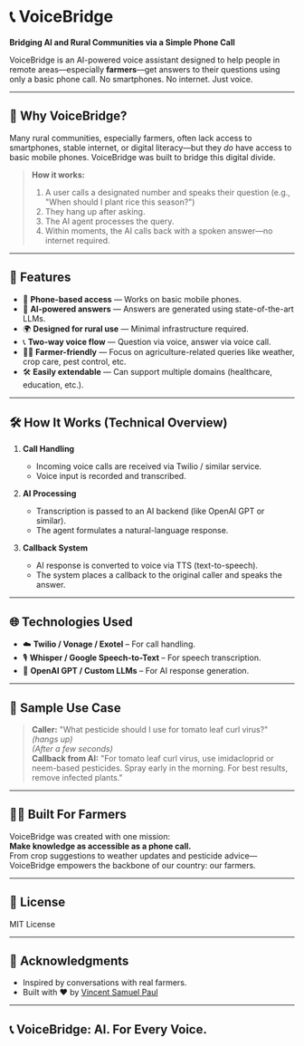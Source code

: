 # 📞 VoiceBridge

**Bridging AI and Rural Communities via a Simple Phone Call**

VoiceBridge is an AI-powered voice assistant designed to help people in remote areas—especially **farmers**—get answers to their questions using only a basic phone call. No smartphones. No internet. Just voice.

---

## 🌾 Why VoiceBridge?

Many rural communities, especially farmers, often lack access to smartphones, stable internet, or digital literacy—but they *do* have access to basic mobile phones. VoiceBridge was built to bridge this digital divide.

> **How it works:**
> 1. A user calls a designated number and speaks their question (e.g., "When should I plant rice this season?")
> 2. They hang up after asking.
> 3. The AI agent processes the query.
> 4. Within moments, the AI calls back with a spoken answer—no internet required.

---

## 🚀 Features

- 📱 **Phone-based access** — Works on basic mobile phones.
- 🧠 **AI-powered answers** — Answers are generated using state-of-the-art LLMs.
- 🌍 **Designed for rural use** — Minimal infrastructure required.
- 📞 **Two-way voice flow** — Question via voice, answer via voice call.
- 🧑‍🌾 **Farmer-friendly** — Focus on agriculture-related queries like weather, crop care, pest control, etc.
- 🛠️ **Easily extendable** — Can support multiple domains (healthcare, education, etc.).

---

## 🛠️ How It Works (Technical Overview)

1. **Call Handling**  
   - Incoming voice calls are received via Twilio / similar service.
   - Voice input is recorded and transcribed.

2. **AI Processing**  
   - Transcription is passed to an AI backend (like OpenAI GPT or similar).
   - The agent formulates a natural-language response.

3. **Callback System**  
   - AI response is converted to voice via TTS (text-to-speech).
   - The system places a callback to the original caller and speaks the answer.

---

## 🌐 Technologies Used

- ☁️ **Twilio / Vonage / Exotel** – For call handling.
- 🎙️ **Whisper / Google Speech-to-Text** – For speech transcription.
- 🧠 **OpenAI GPT / Custom LLMs** – For AI response generation.

---

## 🧪 Sample Use Case

> **Caller:** "What pesticide should I use for tomato leaf curl virus?"  
> *(hangs up)*  
> *(After a few seconds)*  
> **Callback from AI:** "For tomato leaf curl virus, use imidacloprid or neem-based pesticides. Spray early in the morning. For best results, remove infected plants."

---

## 🧑‍🌾 Built For Farmers

VoiceBridge was created with one mission:  
**Make knowledge as accessible as a phone call.**  
From crop suggestions to weather updates and pesticide advice—VoiceBridge empowers the backbone of our country: our farmers.

---

## 📄 License

MIT License

---

## 🙏 Acknowledgments

- Inspired by conversations with real farmers.
- Built with ❤️ by [Vincent Samuel Paul](https://github.com/VincentSamuelPaul)

---

## 📞 VoiceBridge: AI. For Every Voice.
